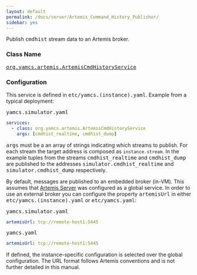 ```yaml
---
layout: default
permalink: /docs/server/Artemis_Command_History_Publisher/
sidebar: yes
---
```


Publish <tt>cmdhist</tt> stream data to an Artemis broker.

### Class Name
[<tt>org.yamcs.artemis.ArtemisCmdHistoryService</tt>](https://www.yamcs.org/yamcs/javadoc/org/yamcs/artemis/ArtemisCmdHistoryService.html)

### Configuration

This service is defined in <tt>etc/yamcs.(instance).yaml</tt>. Example from a typical deployment:

<pre class="r header">yamcs.simulator.yaml</pre>
```yaml
services:
  - class: org.yamcs.artemis.ArtemisCmdHistoryService
    args: [cmdhist_realtime, cmdhist_dump]
```

<tt>args</tt> must be a an array of strings indicating which streams to publish. For each stream the target address is composed as `instance.stream`. In the example tuples from the streams <tt>cmdhist_realtime</tt> and <tt>cmdhist_dump</tt> are published to the addresses <tt>simulator.cmdhist_realtime</tt> and <tt>simulator.cmdhist_dump</tt> respectively.

By default, messages are published to an embedded broker (in-VM). This assumes that [Artemis Server](../Artemis_Server/) was configured as a global service. In order to use an external broker you can configure the property <tt>artemisUrl</tt> in either <tt>etc/yamcs.(instance).yaml</tt> or <tt>etc/yamcs.yaml</tt>:

<pre class="r header">yamcs.simulator.yaml</pre>
```yaml
artemisUrl: tcp://remote-host1:5445
```

<pre class="r header">yamcs.yaml</pre>
```yaml
artemisUrl: tcp://remote-host1:5445
```

If defined, the instance-specific configuration is selected over the global configuration. The URL format follows Artemis conventions and is not further detailed in this manual.

